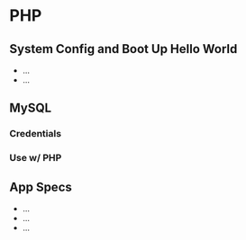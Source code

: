 # PHP

## System Config and Boot Up Hello World

- ...
- ...

## MySQL

### Credentials

### Use w/ PHP

## App Specs

- ...
- ...
- ...